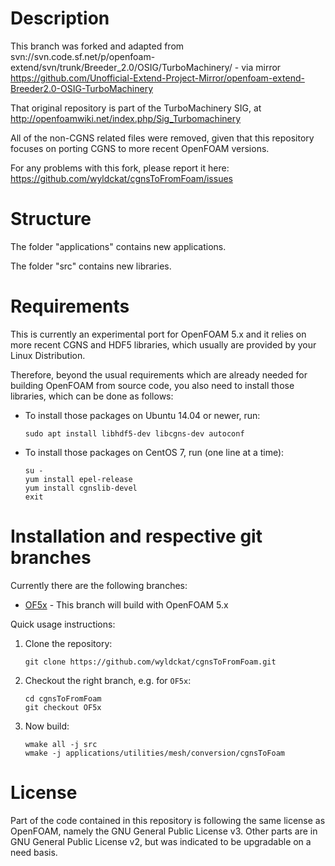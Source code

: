 Description
===========

This branch was forked and adapted from svn://svn.code.sf.net/p/openfoam-extend/svn/trunk/Breeder_2.0/OSIG/TurboMachinery/ - via mirror https://github.com/Unofficial-Extend-Project-Mirror/openfoam-extend-Breeder2.0-OSIG-TurboMachinery

That original repository is part of the TurboMachinery SIG, at http://openfoamwiki.net/index.php/Sig_Turbomachinery

All of the non-CGNS related files were removed, given that this repository focuses on porting CGNS to more recent OpenFOAM versions.

For any problems with this fork, please report it here: https://github.com/wyldckat/cgnsToFromFoam/issues


Structure
=========

The folder "applications" contains new applications.

The folder "src" contains new libraries.


Requirements
============

This is currently an experimental port for OpenFOAM 5.x and it relies on more recent CGNS and HDF5 libraries, which usually are provided by your Linux Distribution.

Therefore, beyond the usual requirements which are already needed for building OpenFOAM from source code, you also need to install those libraries, which can be done as follows:

  * To install those packages on Ubuntu 14.04 or newer, run:

    ```
    sudo apt install libhdf5-dev libcgns-dev autoconf
    ```


  * To install those packages on CentOS 7, run (one line at a time):

    ```
    su -
    yum install epel-release
    yum install cgnslib-devel
    exit
    ```


Installation and respective git branches
========================================

Currently there are the following branches:

  * [OF5x](https://github.com/wyldckat/cgnsToFromFoam/tree/OF5x) - This branch will build with OpenFOAM 5.x

Quick usage instructions:

  1. Clone the repository:

     ```
     git clone https://github.com/wyldckat/cgnsToFromFoam.git
     ```

  2. Checkout the right branch, e.g. for `OF5x`:

     ```
     cd cgnsToFromFoam
     git checkout OF5x
     ```

  3. Now build:

     ```
     wmake all -j src
     wmake -j applications/utilities/mesh/conversion/cgnsToFoam
     ```


License
=======

Part of the code contained in this repository is following the same license as OpenFOAM, namely the GNU General Public License v3.
Other parts are in GNU General Public License v2, but was indicated to be upgradable on a need basis.
